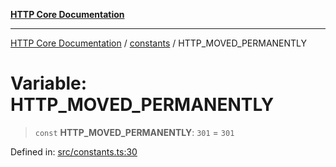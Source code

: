 [**HTTP Core Documentation**](../../README.md)

***

[HTTP Core Documentation](../../README.md) / [constants](../README.md) / HTTP\_MOVED\_PERMANENTLY

# Variable: HTTP\_MOVED\_PERMANENTLY

> `const` **HTTP\_MOVED\_PERMANENTLY**: `301` = `301`

Defined in: [src/constants.ts:30](https://github.com/stonemjs/http-core/blob/38177eda1505fdb30323b11ec31ef2a0f0840267/src/constants.ts#L30)
